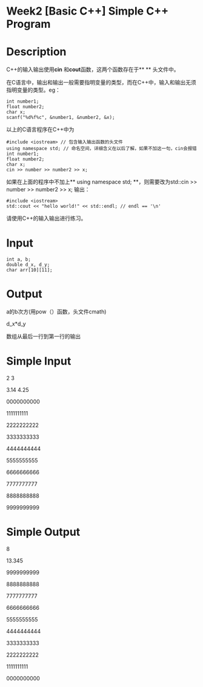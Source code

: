 # Week2 [Basic C++] Simple C++ Program

# Description
C++的输入输出使用**cin** 和**cout**函数，这两个函数存在于** <iostream>** 头文件中。

在C语言中，输出和输出一般需要指明变量的类型，而在C++中，输入和输出无须指明变量的类型。eg：
```
int number1;
float number2;
char x;
scanf("%d%f%c", &number1, &number2, &x);
```
以上的C语言程序在C++中为
```
#include <iostream> // 包含输入输出函数的头文件
using namespace std; // 命名空间，详细含义在以后了解，如果不加这一句，cin会报错
int number1;
float number2;
char x;
cin >> number >> number2 >> x;
```
如果在上面的程序中不加上** using namespace std; **，则需要改为std::cin >> number >> number2 >> x;
输出： 
```
#include <iostream>
std::cout << "hello world!" << std::endl; // endl == '\n'
```
请使用C++的输入输出进行练习。
# Input
```
int a, b;
double d_x, d_y;
char arr[10][11];
```
# Output
a的b次方(用pow（）函数，头文件cmath)

d_x*d_y

数组从最后一行到第一行的输出

# Simple Input
2 3

3.14 4.25

0000000000

1111111111

2222222222

3333333333

4444444444

5555555555

6666666666

7777777777

8888888888

9999999999

# Simple Output
8

13.345

9999999999

8888888888

7777777777

6666666666

5555555555

4444444444

3333333333

2222222222

1111111111

0000000000



